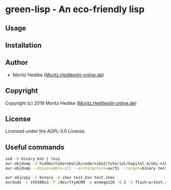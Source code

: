 # green-lisp - An eco-friendly lisp 

## Usage

## Installation

## Author

* Moritz Hedtke (Moritz.Hedtke@t-online.de)

## Copyright

Copyright (c) 2019 Moritz Hedtke (Moritz.Hedtke@t-online.de)

## License

Licensed under the AGPL-3.0 License.

## Useful commands

```bash
xxd -b binary.bin | less
avr-objdump -d hidden/niborobolib/code/nibo2/tutorial/kapitel_4/obj-nibo2-m128-16/kapitel_4.elf | less
avr-objdump --disassemble-all --architecture=avr51 --target=binary test.bin

avr-objcopy -I binary -O ihex test.bin test.ihex
avrdude -c stk500v2 -P /dev/ttyACM0 -p atmega128 -B 2 -U flash:w:test.ihex 
```
